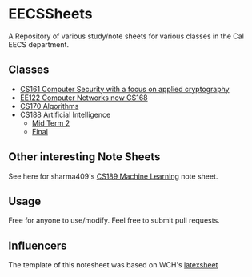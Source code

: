 # EECSSheets
A Repository of various study/note sheets for various classes in the Cal EECS department.


## Classes
* [CS161 Computer Security with a focus on applied cryptography](https://github.com/RaemondBW/EECSSheets/blob/master/cs161/final.pdf)
* [EE122 Computer Networks now CS168](https://github.com/RaemondBW/EECSSheets/blob/master/ee122/final.pdf)
* [CS170 Algorithms](https://github.com/RaemondBW/EECSSheets/blob/master/cs170/final.pdf)
* CS188 Artificial Intelligence
    * [Mid Term 2](https://github.com/RaemondBW/EECSSheets/blob/master/cs188/midterm2/midterm2.pdf)
    * [Final](https://github.com/RaemondBW/EECSSheets/blob/master/cs188/finalSheet/final.tex)


## Other interesting Note Sheets
See here for sharma409's [CS189 Machine Learning](https://github.com/sharma409/EECScheats) note sheet.


## Usage
Free for anyone to use/modify. Feel free to submit pull requests.


## Influencers
The template of this notesheet was based on WCH's [latexsheet](https://github.com/wch/latexsheet)

